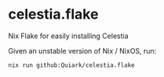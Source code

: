 # celestia.flake

Nix Flake for easily installing Celestia

Given an unstable version of Nix / NixOS, run:

```
nix run github:Quiark/celestia.flake
```
